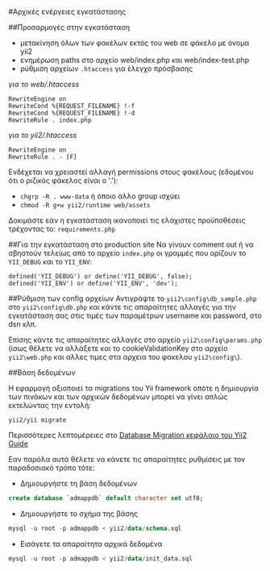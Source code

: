 #Αρχικές ενέργειες εγκατάστασης

##Προσαρμογές στην εγκατάσταση
- μετακίνηση όλων των φακέλων εκτός του web σε φάκελο με όνομα yii2
- ενημέρωση paths στο αρχείο web/index.php και web/index-test.php 
- ρύθμιση αρχείων `.htaccess` για έλεγχο πρόσβασης

_για το web/.htaccess_
```
RewriteEngine on
RewriteCond %{REQUEST_FILENAME} !-f
RewriteCond %{REQUEST_FILENAME} !-d
RewriteRule . index.php
```

_για το yii2/.htaccess_
```
RewriteEngine on
RewriteRule . - [F]
```

Ενδέχεται να χρειαστεί αλλαγή permissions στους φακέλους
(εδομένου ότι ο ριζικός φάκελος είναι ο '.'):

* ```chgrp -R . www-data``` ή όποιο άλλο group ισχύει
* ```chmod -R g+w yii2/runtime web/assets``` 

Δοκιμάστε εάν η εγκατάσταση ικανοποιεί τις ελάχιστες προϋποθέσεις τρέχοντας το:
```requirements.php```

##Για την εγκατάσταση στο production site 
Να γίνουν comment out ή να σβηστούν τελείως από το αρχείο ```index.php``` οι 
γραμμές που ορίζουν το ```YII_DEBUG``` και το ```YII_ENV```:
```
defined('YII_DEBUG') or define('YII_DEBUG', false);
defined('YII_ENV') or define('YII_ENV', 'dev');
```

##Ρύθμιση των config αρχείων 
Αντιγράψτε το ```yii2\config\db_sample.php``` στο ```yii2\config\db.php``` και 
κάντε τις απαραίτητες αλλαγές για την εγκατάσταση σας στις τιμές των παραμέτρων
username και password, στο dsn κλπ.

Επίσης κάντε τις απαραίτητες αλλαγές στο αρχείο ```yii2\config\params.php``` 
(ίσως θέλετε να αλλάξετε και το cookieValidationKey στο αρχείο 
```yii2\web.php``` και αλλες τιμες στα αρχεια του φακελου ```yii2\config\```).

##Βάση δεδομένων 

Η εφαρμογή αξιοποιεί τα migrations του Yii framework οπότε η δημιουργία των 
πινάκων και των αρχικών δεδομένων μπορεί να γίνει απλώς εκτελώντας την εντολή:
```
yii2/yii migrate
```

Περισσότερες λεπτομέρειες στο [Database Migration κεφάλαιο του Yii2 Guide](http://www.yiiframework.com/doc-2.0/guide-db-migrations.html)

Εαν παρόλα αυτά θέλετε να κάνετε τις απαραίτητες ρυθμίσεις με τον παραδοσιακό
τρόπο τότε: 
- Δημιουργήστε τη βάση δεδομένων
```sql
create database `admappdb` default character set utf8;
```
- Δημιουργήστε το σχήμα της βάσης 
```sql
mysql -u root -p admappdb < yii2/data/schema.sql 
```
- Εισάγετε τα απαραίτητα αρχικά δεδομένα
```sql
mysql -u root -p admappdb < yii2/data/init_data.sql 
```
